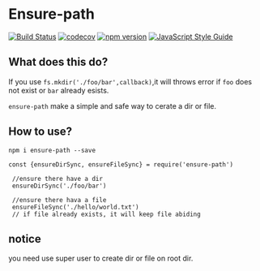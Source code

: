 # Ensure-path
[![Build Status](https://travis-ci.org/saltfish666/ensure-path.svg?branch=master)](https://travis-ci.org/saltfish666/ensure-path)
[![codecov](https://codecov.io/gh/saltfish666/ensure-path/branch/master/graph/badge.svg)](https://codecov.io/gh/saltfish666/ensure-path)
[![npm version](https://badge.fury.io/js/ensure-path.svg)](https://badge.fury.io/js/ensure-path)
[![JavaScript Style Guide](https://img.shields.io/badge/code_style-standard-brightgreen.svg)](https://standardjs.com)

## What does this do?
If you use `fs.mkdir('./foo/bar',callback)`,it will throws error if `foo` does not exist or `bar`
already esists.

`ensure-path` make a simple and safe way to cerate a dir or file.

## How to use?

`npm i ensure-path --save`
```
const {ensureDirSync, ensureFileSync} = require('ensure-path')
 
 //ensure there have a dir
 ensureDirSync('./foo/bar')
 
 //ensure there hava a file
 ensureFileSync('./hello/world.txt')
 // if file already exists, it will keep file abiding
```

## notice
you need use super user to create dir or file on root dir.
